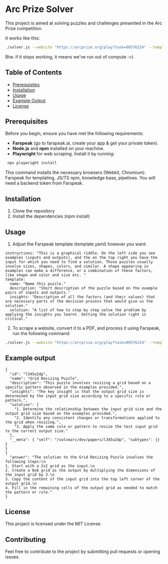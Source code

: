 # Arc Prize Solver

This project is aimed at solving puzzles and challenges presented in the Arc Prize competition.

It works like this:

 ```sh
./solver.js --website "https://arcprize.org/play?task=00576224" --template template.yaml --query "What's the solution?"
 ```

Btw. if it stops working, it means we've run out of compute :=) 

## Table of Contents

- [Prerequisites](#prerequisites)
- [Installation](#installation)
- [Usage](#usage)
- [Example Output](#example-output)
- [License](#license)

## Prerequisites

Before you begin, ensure you have met the following requirements:

- **Farspeak** (go to farspeak.ai, create your app & get your private token).
- **Node.js** and **npm** installed on your machine.
- **Playwright** for web scraping. Install it by running:
 ```sh
  npx playwright install
 ```

This command installs the necessary browsers (Webkit, Chromium). Farspeak for templating, JS/TS npm, knowledge base, pipelines. You will need a backend token from Farspeak.

## Installation
1. Clone the repository
2. Install the dependencies (npm install)

## Usage
1. Adjust the Farspeak template (template.yaml) however you want:
```
instructions: "This is a graphical riddle. On the left side you see examples (inputs and outputs), and the on the top right you have the input for which you need to find a solution. Those puzzles usually involve sizes, shapes, colors, and similar. A shape appearing in examples can make a difference, or a combination of these factors, like shape and color and size etc. "
template:
  name: "Name this puzzle."
  description: "Short description of the puzzle based on the example pairs of inputs and outputs."
  insights: "Description of all the factors (and their values) that are necessary parts of the decision process that would give us the solution."
  solution: "A list of how to step by step solve the problem by applying the insights you learnt. Getting the solution right is critical."
```
2. To scrape a website, convert it to a PDF, and process it using Farspeak, run the following command:
  ```sh
  ./solver.js --website "https://arcprize.org/play?task=00576224" --template template.yaml --query "What's the solution?"
 ```

## Example output
```
{
  "id": "l345u2dp",
  "name": "Grid Resizing Puzzle",
  "description": "This puzzle involves resizing a grid based on a specific pattern observed in the examples provided.",
  "insights": "The key insight is that the output grid size is determined by the input grid size according to a specific rule or pattern.",
  "solution": [
    "1. Determine the relationship between the input grid size and the output grid size based on the examples provided.",
    "2. Identify any consistent changes or transformations applied to the grid when resizing.",
    "3. Apply the same rule or pattern to resize the test input grid to the correct output size."
  ],
  "__meta": { "self": "/solvearc/dev/papers/l345u2dp", "subtypes": {} }
}
{
  "answer": "The solution to the Grid Resizing Puzzle involves the following steps:\n
1. Start with a 2x2 grid as the input.\n
2. Create a 6x6 grid as the output by multiplying the dimensions of the input grid by 3.\n
3. Copy the content of the input grid into the top left corner of the output grid.\n
4. Fill in the remaining cells of the output grid as needed to match the pattern or rule."
}
```

## License

This project is licensed under the MIT License. 

## Contributing

Feel free to contribute to the project by submitting pull requests or opening issues.
